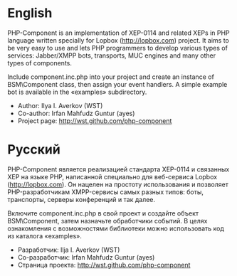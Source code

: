 # English

PHP-Component is an implementation of XEP-0114 and related XEPs in PHP language
written specially for Lopbox (http://lopbox.com) project. It aims to be very
easy to use and lets PHP programmers to develop various types of services:
Jabber/XMPP bots, transports, MUC engines and many other types of components.

Include component.inc.php into your project and create an instance of
BSM\Component class, then assign your event handlers. A simple example bot
is available in the «examples» subdirectory.


* Author: Ilya I. Averkov (WST)
* Co-author: Irfan Mahfudz Guntur (ayes)
* Project page: http://wst.github.com/php-component

# Русский

PHP-Component является реализацией стандарта XEP-0114 и связанных XEP на языке
PHP, написанной специально для веб-сервиса Lopbox (http://lopbox.com). Он
нацелен на простоту использования и позволяет PHP-разработчикам XMPP-сервисы
самых разных типов: боты, транспорты, серверы конференций и так далее.

Включите component.inc.php в свой проект и создайте объект BSM\Component,
затем назначьте обработчики событий. В целях ознакомления с возможностями
библиотеки можно использовать код из каталога «examples».

* Разработчик: Ilja I. Averkov (WST)
* Со-разработчик: Irfan Mahfudz Guntur (ayes)
* Страница проекта: http://wst.github.com/php-component